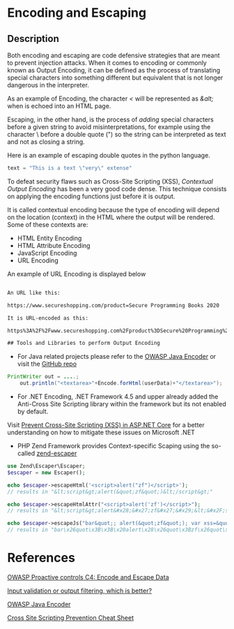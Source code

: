 # Encoding and Escaping

## Description

Both encoding and escaping are code defensive strategies that are meant to prevent injection attacks. When it comes to encoding or commonly known as Output Encoding, it can be defined as the process of translating special characters into something different but equivalent that is not longer dangerous in the interpreter.

As an example of Encoding, the character *<* will be represented as *&alt;* when is echoed into an HTML page.

Escaping, in the other hand, is the process of *adding* special characters before a given string to avoid misinterpretations, for example using the character \ before a double quote (") so the string can be interpreted as text and not as closing a string.

Here is an example of escaping double quotes in the python language.

```python
text = "This is a text \"very\" extense"
```

To defeat security flaws such as Cross-Site Scripting (XSS), *Contextual Output Encoding* has been a very good code dense. This technique consists on applying the encoding functions just before it is output.

It is called contextual encoding because the type of encoding will depend on the location (context) in the HTML where the output will be rendered. Some of these contexts are:
* HTML Entity Encoding
* HTML Attribute Encoding
* JavaScript Encoding
* URL Encoding

An example of URL Encoding is displayed below

```HTML

An URL like this:

https://www.secureshopping.com/product=Secure Programming Books 2020

It is URL-encoded as this:

https%3A%2F%2Fwww.secureshopping.com%2Fproduct%3DSecure%20Programming%20Books%202020

## Tools and Libraries to perform Output Encoding
```

* For Java related projects please refer to the [OWASP Java Encoder](https://owasp.org/www-project-java-encoder/#tab=Use_the_Java_Encoder_Project) or visit the [GitHub repo](https://github.com/OWASP/owasp-java-encoder)


```java
PrintWriter out = ....;
    out.println("<textarea>"+Encode.forHtml(userData)+"</textarea>");
```

* For .NET Encoding, .NET Framework 4.5 and upper already added the Anti-Cross Site Scripting library within the framework but its not enabled by default.

Visit [Prevent Cross-Site Scripting (XSS) in ASP.NET Core](https://docs.microsoft.com/en-us/aspnet/core/security/cross-site-scripting?view=aspnetcore-5.0) for a better understanding on how to mitigate these issues on Microsoft .NET

* PHP Zend Framework provides Context-specific Scaping using the so-called [zend-escaper](https://framework.zend.com/blog/2017-05-16-zend-escaper.html)

```php
use Zend\Escaper\Escaper;
$escaper = new Escaper();

echo $escaper->escapeHtml('<script>alert("zf")</script>');
// results in "&lt;script&gt;alert(&quot;zf&quot;)&lt;/script&gt;"

echo $escaper->escapeHtmlAttr("<script>alert('zf')</script>");
// results in "&lt;script&gt;alert&#x28;&#x27;zf&#x27;&#x29;&lt;&#x2F;script&gt;"

echo $escaper->escapeJs("bar&quot;; alert(&quot;zf&quot;); var xss=&quot;true");
// results in "bar\x26quot\x3B\x3B\x20alert\x28\x26quot\x3Bzf\x26quot\x3B\x29\x3B\x20var\x20xss\x3D\x26quot\x3Btrue"
```

# References
[OWASP Proactive controls C4: Encode and Escape Data](https://owasp.org/www-project-proactive-controls/v3/en/c4-encode-escape-data)

[Input validation or output filtering, which is better?](https://blog.jeremiahgrossman.com/2007/01/input-validation-or-output-filtering.html)

[OWASP Java Encoder](https://owasp.org/owasp-java-encoder/encoder/index.html)

[Cross Site Scripting Prevention Cheat Sheet](https://cheatsheetseries.owasp.org/cheatsheets/Cross_Site_Scripting_Prevention_Cheat_Sheet.html)
